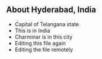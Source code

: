 ## About Hyderabad, India

- Capital of Telangana state 
- This is in India
- Charminar is in this city
- Editing this file again
- Editing the file remotely
